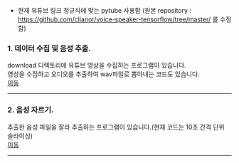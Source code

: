* 현재 유튜브 링크 정규식에 맞는 pytube 사용함 (원본 repository : https://github.com/clianor/voice-speaker-tensorflow/tree/master/ 를 수정함)

### 1. 데이터 수집 및 음성 추출.
download 디렉토리에 유튜브 영상을 수집하는 프로그램이 있습니다.<br>
영상을 수집하고 오디오를 추출하여 wav파일로 뽑아내는 코드도 있습니다.<br>
[이동](https://github.com/gusrud1103/voice_extract_slicing_hk/download)
* * *

### 2. 음성 자르기.
추출한 음성 파일을 잘라 추출하는 프로그램이 있습니다.(현재 코드는 10초 간격 단위 슬라이싱)<br>
[이동](https://github.com/gusrud1103/voice_extract_slicing_hk/download/audios)

* * *
